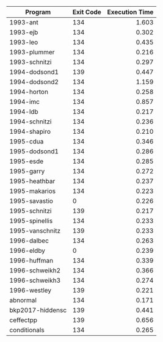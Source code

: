 | Program | Exit Code | Execution Time |
| ------- |:--------- | --------------:|
| 1993-ant | 134 | 1.603 |
| 1993-ejb | 134 | 0.302 |
| 1993-leo | 134 | 0.435 |
| 1993-plummer | 134 | 0.216 |
| 1993-schnitzi | 134 | 0.297 |
| 1994-dodsond1 | 139 | 0.447 |
| 1994-dodsond2 | 134 | 1.159 |
| 1994-horton | 134 | 0.258 |
| 1994-imc | 134 | 0.857 |
| 1994-ldb | 134 | 0.217 |
| 1994-schnitzi | 134 | 0.236 |
| 1994-shapiro | 134 | 0.210 |
| 1995-cdua | 134 | 0.346 |
| 1995-dodsond1 | 134 | 0.286 |
| 1995-esde | 134 | 0.285 |
| 1995-garry | 134 | 0.272 |
| 1995-heathbar | 134 | 0.237 |
| 1995-makarios | 134 | 0.223 |
| 1995-savastio | 0 | 0.226 |
| 1995-schnitzi | 139 | 0.217 |
| 1995-spinellis | 134 | 0.233 |
| 1995-vanschnitz | 139 | 0.233 |
| 1996-dalbec | 134 | 0.263 |
| 1996-eldby | 0 | 0.239 |
| 1996-huffman | 134 | 0.339 |
| 1996-schweikh2 | 134 | 0.366 |
| 1996-schweikh3 | 134 | 0.274 |
| 1996-westley | 139 | 0.221 |
| abnormal | 134 | 0.171 |
| bkp2017-hiddensc | 139 | 0.441 |
| ceffectpp | 139 | 0.656 |
| conditionals | 134 | 0.265 |
